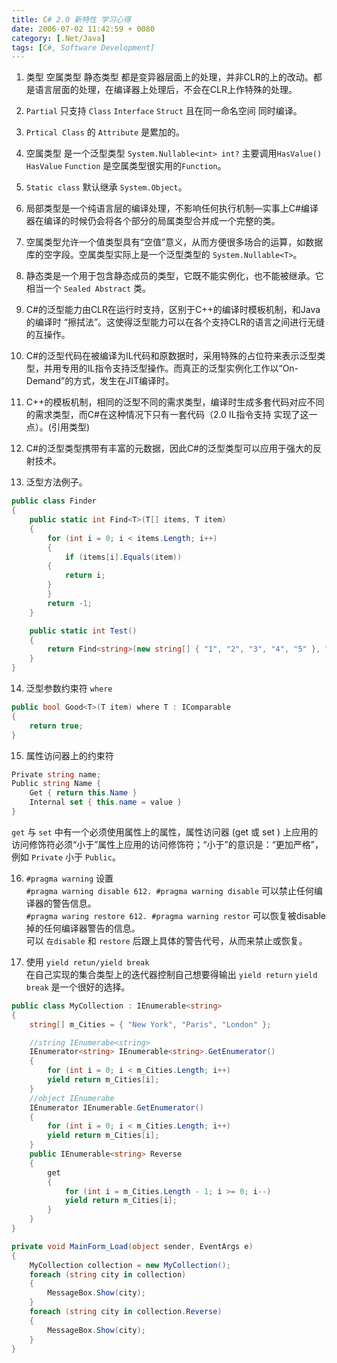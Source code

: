```yaml
---
title: C# 2.0 新特性 学习心得
date: 2006-07-02 11:42:59 + 0080
category: [.Net/Java]
tags: [C#, Software Development]
---
```


1) 类型 空属类型 静态类型 都是变异器层面上的处理，并非CLR的上的改动。都是语言层面的处理，在编译器上处理后，不会在CLR上作特殊的处理。  

2) `Partial` 只支持 `Class` `Interface` `Struct` 且在同一命名空间 同时编译。  

3) `Prtical Class` 的 `Attribute` 是累加的。  

4) 空属类型 是一个泛型类型 `System.Nullable<int> int?` 主要调用`HasValue()` `HasValue` `Function` 是空属类型很实用的`Function`。  

5) `Static class` 默认继承 `System.Object`。  

6) 局部类型是一个纯语言层的编译处理，不影响任何执行机制―实事上C#编译器在编译的时候仍会将各个部分的局属类型合并成一个完整的类。  

7) 空属类型允许一个值类型具有“空值”意义，从而方便很多场合的运算，如数据库的空字段。空属类型实际上是一个泛型类型的 `System.Nullable<T>`。

8) 静态类是一个用于包含静态成员的类型，它既不能实例化，也不能被继承。它相当一个 `Sealed Abstract` 类。  

9) C#的泛型能力由CLR在运行时支持，区别于C++的编译时模板机制，和Java的编译时 “擦拭法”。这使得泛型能力可以在各个支持CLR的语言之间进行无缝的互操作。  

10) C#的泛型代码在被编译为IL代码和原数据时，采用特殊的占位符来表示泛型类型，并用专用的IL指令支持泛型操作。而真正的泛型实例化工作以“On-Demand”的方式，发生在JIT编译时。  

11) C++的模板机制，相同的泛型不同的需求类型，编译时生成多套代码对应不同的需求类型，而C#在这种情况下只有一套代码（2.0 IL指令支持 实现了这一点）。(引用类型)  

12) C#的泛型类型携带有丰富的元数据，因此C#的泛型类型可以应用于强大的反射技术。  

13) 泛型方法例子。   
```c#
public class Finder
{
    public static int Find<T>(T[] items, T item)
    {
        for (int i = 0; i < items.Length; i++)
        {
            if (items[i].Equals(item))
        {
            return i;
        }
        }
        return -1;
    }

    public static int Test()
    {
        return Find<string>(new string[] { "1", "2", "3", "4", "5" }, "5");
    }
}
```

14) 泛型参数约束符 `where`  
```c#
public bool Good<T>(T item) where T : IComparable  
{  
    return true;  
}   
```

15) 属性访问器上的约束符  
```c#
Private string name;
Public string Name {  
    Get { return this.Name }  
    Internal set { this.name = value }  
}
```
`get` 与 `set` 中有一个必须使用属性上的属性，属性访问器 (get 或 set ) 上应用的访问修饰符必须“小于”属性上应用的访问修饰符；“小于”的意识是：“更加严格”，例如 `Private` 小于 `Public`。

16) `#pragma warning` 设置  
`#pragma warning disable 612. #pragma warning disable` 可以禁止任何编译器的警告信息。  
`#pragma waring restore 612. #pragma warning restor` 可以恢复被disable掉的任何编译器警告的信息。  
可以 `在disable` 和 `restore` 后跟上具体的警告代号，从而来禁止或恢复。  

17) 使用 `yield retun/yield break`   
在自己实现的集合类型上的迭代器控制自己想要得输出 `yield return` `yield break` 是一个很好的选择。

```c#
public class MyCollection : IEnumerable<string>  
{  
    string[] m_Cities = { "New York", "Paris", "London" }; 

    //string IEnumerabe<string>  
    IEnumerator<string> IEnumerable<string>.GetEnumerator()  
    {  
        for (int i = 0; i < m_Cities.Length; i++) 
        yield return m_Cities[i];  
    }  
    //object IEnumerabe  
    IEnumerator IEnumerable.GetEnumerator()  
    {  
        for (int i = 0; i < m_Cities.Length; i++) 
        yield return m_Cities[i];  
    }  
    public IEnumerable<string> Reverse  
    {  
        get  
        {  
            for (int i = m_Cities.Length - 1; i >= 0; i--) 
            yield return m_Cities[i];  
        }  
    }  
}  

private void MainForm_Load(object sender, EventArgs e)  
{  
    MyCollection collection = new MyCollection(); 
    foreach (string city in collection)  
    {  
        MessageBox.Show(city); 
    }  
    foreach (string city in collection.Reverse)  
    {  
        MessageBox.Show(city); 
    }  
}  
```